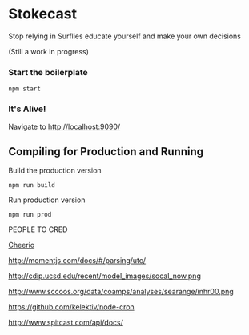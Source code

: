 # Stokecast
Stop relying in Surflies educate yourself and make your own decisions

(Still a work in progress)

### Start the boilerplate

`npm start`

### It's Alive!
Navigate to [http://localhost:9090/](http://localhost:9090/)

## Compiling for Production and Running

Build the production version

`npm run build`

Run production version

`npm run prod`

PEOPLE TO CRED


[Cheerio](https://github.com/cheeriojs/cheerio)


http://momentjs.com/docs/#/parsing/utc/

http://cdip.ucsd.edu/recent/model_images/socal_now.png

http://www.sccoos.org/data/coamps/analyses/searange/inhr00.png

https://github.com/kelektiv/node-cron

http://www.spitcast.com/api/docs/

